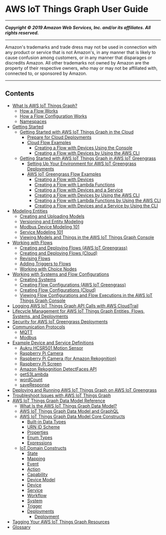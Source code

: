 # AWS IoT Things Graph User Guide

-----
*****Copyright &copy; 2019 Amazon Web Services, Inc. and/or its affiliates. All rights reserved.*****

-----
Amazon's trademarks and trade dress may not be used in 
     connection with any product or service that is not Amazon's, 
     in any manner that is likely to cause confusion among customers, 
     or in any manner that disparages or discredits Amazon. All other 
     trademarks not owned by Amazon are the property of their respective
     owners, who may or may not be affiliated with, connected to, or 
     sponsored by Amazon.

-----
## Contents
+ [What Is AWS IoT Things Graph?](iot-tg-whatis.md)
   + [How a Flow Works](iot-tg-whatis-howitworks.md)
   + [How a Flow Configuration Works](iot-tg-whatis-deployments.md)
   + [Namespaces](iot-tg-whatis-namespace.md)
+ [Getting Started](iot-tg-gs.md)
   + [Getting Started with AWS IoT Things Graph in the Cloud](iot-tg-gs-cloud.md)
      + [Prepare for Cloud Deployments](iot-tg-gs-environment-cloud.md)
      + [Cloud Flow Examples](iot-tg-gs-cloud-examples.md)
         + [Creating a Flow with Devices Using the Console](iot-tg-gs-thing-sample-cloud.md)
         + [Creating a Flow with Devices by Using the AWS CLI](iot-tg-gs-thing-sample-deploy-cloud-cli.md)
   + [Getting Started with AWS IoT Things Graph in AWS IoT Greengrass](iot-tg-gs-greengrass.md)
      + [Setting Up Your Environment for AWS IoT Greengrass Deployments](iot-tg-gs-environment.md)
      + [AWS IoT Greengrass Flow Examples](iot-tg-gs-greengrass-examples.md)
         + [Creating a Flow with Devices](iot-tg-gs-thing-sample.md)
         + [Creating a Flow with Lambda Functions](iot-tg-gs-lambda-sample.md)
         + [Creating a Flow with Devices and a Service](iot-tg-gs-thingdev-sample.md)
         + [Creating a Flow with Devices by Using the AWS CLI](iot-tg-gs-thing-sample-deploy-cli.md)
         + [Creating a Flow with Lambda Functions by Using the AWS CLI](iot-tg-gs-lambda-sample-deploy-cli.md)
         + [Creating a Flow with Devices and a Service by Using the CLI](iot-tg-gs-thingdev-sample-deploy-cli.md)
+ [Modeling Entities](iot-tg-modelmanagement.md)
   + [Creating and Uploading Models](iot-tg-models-gs.md)
   + [Versioning and Entity Modeling](iot-tg-models-manage.md)
   + [Modbus Device Modeling 101](iot-tg-models-mod101.md)
   + [Service Modeling 101](iot-tg-models-service101.md)
   + [Viewing Models and Things in the AWS IoT Things Graph Console](iot-tg-models-console.md)
+ [Working with Flows](iot-tg-workflows.md)
   + [Creating and Deploying Flows (AWS IoT Greengrass)](iot-tg-workflows-gs.md)
   + [Creating and Deploying Flows (Cloud)](iot-tg-workflows-gs-cloud.md)
   + [Revising Flows](iot-tg-workflows-deploy.md)
   + [Adding Triggers to Flows](iot-tg-workflows-logic.md)
   + [Working with Choice Nodes](iot-tg-workflows-choice-nodes.md)
+ [Working with Systems and Flow Configurations](iot-tg-sysdeploy.md)
   + [Creating Systems](iot-tg-sysdeploy-systems.md)
   + [Creating Flow Configurations (AWS IoT Greengrass)](iot-tg-sysdeploy-depconfig.md)
   + [Creating Flow Configurations (Cloud)](iot-tg-sysdeploy-depconfig-cloud.md)
   + [Viewing Flow Configurations and Flow Executions in the AWS IoT Things Graph Console](iot-tg-sysdeploy-console.md)
+ [Logging AWS IoT Things Graph API Calls with AWS CloudTrail](logging-using-cloudtrail.md)
+ [Lifecycle Management for AWS IoT Things Graph Entities, Flows, Systems, and Deployments](iot-tg-lifecycle.md)
+ [Security for AWS IoT Greengrass Deployments](iot-tg-security.md)
+ [Communication Protocols](iot-tg-protocols.md)
   + [MQTT](iot-tg-protocols-mqtt.md)
   + [Modbus](iot-tg-protocols-modbus.md)
+ [Example Device and Service Definitions](iot-tg-examples.md)
   + [Aukru HCSR501 Motion Sensor](iot-tg-examples-motionsensor.md)
   + [Raspberry Pi Camera](iot-tg-examples-rpicamera.md)
   + [Raspberry Pi Camera (for Amazon Rekognition)](iot-tg-examples-rpicamerarkgn.md)
   + [Raspberry Pi Screen](iot-tg-examples-rpiscreen.md)
   + [Amazon Rekognition DetectFaces API](iot-tg-examples-rekognition.md)
   + [getS3Lambda](iot-tg-examples-gets3lambda.md)
   + [wordCount](iot-tg-examples-wordcount.md)
   + [saveResponse](iot-tg-examples-saveresponse.md)
+ [Deploying and Running AWS IoT Things Graph on AWS IoT Greengrass](iot-tg-greengrass.md)
+ [Troubleshoot Issues with AWS IoT Things Graph](tg-troubleshooting.md)
+ [AWS IoT Things Graph Data Model Reference](iot-tg-models.md)
   + [What Is the AWS IoT Things Graph Data Model?](iot-tg-whatis-tdm.md)
   + [AWS IoT Things Graph Data Model and GraphQL](iot-tg-models-tdm-graphql.md)
   + [AWS IoT Things Graph Data Model Core Constructs](iot-tg-models-tdm-core.md)
      + [Built-in Data Types](iot-tg-models-tdm-datatypes.md)
      + [URN ID Scheme](iot-tg-models-tdm-urnscheme.md)
      + [Properties](iot-tg-models-tdm-propertytype.md)
      + [Enum Types](iot-tg-models-tdm-enum.md)
      + [Expressions](iot-tg-models-tdm-expressions.md)
   + [IoT Domain Constructs](iot-tg-models-tdm-iot.md)
      + [State](iot-tg-models-tdm-iot-state.md)
      + [Mapping](iot-tg-models-tdm-iot-mapping.md)
      + [Event](iot-tg-models-tdm-iot-event.md)
      + [Action](iot-tg-models-tdm-iot-action.md)
      + [Capability](iot-tg-models-tdm-iot-capability.md)
      + [Device Model](iot-tg-models-tdm-iot-device-model.md)
      + [Device](iot-tg-models-tdm-iot-device.md)
      + [Service](iot-tg-models-tdm-iot-service.md)
      + [Workflow](iot-tg-models-tdm-iot-workflow.md)
      + [System](iot-tg-models-tdm-iot-system.md)
      + [Trigger](iot-tg-models-tdm-iot-trigger.md)
      + [Deployments](iot-tg-models-tdm-iot-sdc.md)
         + [Deployment](iot-tg-models-tdm-iot-sdc-deployconfig.md)
+ [Tagging Your AWS IoT Things Graph Resources](tagging-tg.md)
+ [Glossary](iot-tg-glossary.md)
